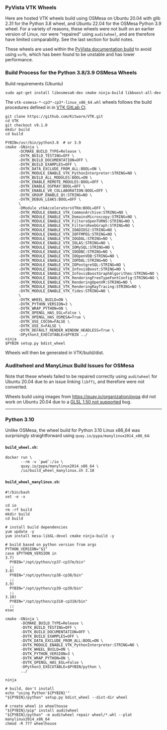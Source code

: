 ### PyVista VTK Wheels

Here are hosted VTK wheels build using OSMesa on Ubuntu 20.04 with glib 2.31 for the Python 3.8 wheel, and Ubuntu 22.04 for the OSMesa Python 3.9 wheel. For a variety of reasons, these wheels were not built on an earlier version of Linux, nor were "repaired" using ``auditwheel``, and are therefore have limited comparability.  See the last section for build notes. 

These wheels are used within the [PyVista documentation build](https://github.com/pyvista/pyvista/blob/main/azure-pipelines.yml) to avoid using ``xvfb``, which has been found to be unstable and has lower performance.

### Build Process for the Python 3.8/3.9 OSMesa Wheels

Build requirements (Ubuntu)
```
sudo apt-get install libosmesa6-dev cmake ninja-build libboost-all-dev
```

The `vtk-osmesa-*-cp3*-cp3*-linux_x86_64.whl` wheels follows the build procedures
defined in in [VTK GitLab CI](https://gitlab.kitware.com/vtk/vtk/-/tree/master/.gitlab/ci).

```
git clone https://github.com/Kitware/VTK.git
cd VTK
git checkout v9.1.0
mkdir build
cd build

PYBIN=/usr/bin/python3.8  # or 3.9
cmake -GNinja \
      -DCMAKE_BUILD_TYPE=Release \
      -DVTK_BUILD_TESTING=OFF \
      -DVTK_BUILD_DOCUMENTATION=OFF \
      -DVTK_BUILD_EXAMPLES=OFF \
      -DVTK_DATA_EXCLUDE_FROM_ALL:BOOL=ON \
      -DVTK_MODULE_ENABLE_VTK_PythonInterpreter:STRING=NO \
      -DVTK_BUILD_ALL_MODULES:BOOL=ON \
      -DVTK_ENABLE_REMOTE_MODULES:BOOL=OFF \
      -DVTK_ENABLE_OSPRAY:BOOL=OFF \
      -DVTK_ENABLE_VR_COLLABORATION:BOOL=OFF \
      -DVTK_GROUP_ENABLE_Qt:STRING=NO \
      -DVTK_DEBUG_LEAKS:BOOL=OFF \
      \
      -DModule_vtkAcceleratorsVTKm:BOOL=OFF \
      -DVTK_MODULE_ENABLE_VTK_CommonArchive:STRING=NO \
      -DVTK_MODULE_ENABLE_VTK_DomainsMicroscopy:STRING=NO \
      -DVTK_MODULE_ENABLE_VTK_FiltersOpenTURNS:STRING=NO \
      -DVTK_MODULE_ENABLE_VTK_FiltersReebGraph:STRING=NO \
      -DVTK_MODULE_ENABLE_VTK_IOADIOS2:STRING=NO \
      -DVTK_MODULE_ENABLE_VTK_IOFFMPEG:STRING=NO \
      -DVTK_MODULE_ENABLE_VTK_IOGDAL:STRING=NO \
      -DVTK_MODULE_ENABLE_VTK_IOLAS:STRING=NO \
      -DVTK_MODULE_ENABLE_VTK_IOMySQL:STRING=NO \
      -DVTK_MODULE_ENABLE_VTK_IOODBC:STRING=NO \
      -DVTK_MODULE_ENABLE_VTK_IOOpenVDB:STRING=NO \
      -DVTK_MODULE_ENABLE_VTK_IOPDAL:STRING=NO \
      -DVTK_MODULE_ENABLE_VTK_IOPostgreSQL:STRING=NO \
      -DVTK_MODULE_ENABLE_VTK_InfovisBoost:STRING=NO \
      -DVTK_MODULE_ENABLE_VTK_InfovisBoostGraphAlgorithms:STRING=NO \
      -DVTK_MODULE_ENABLE_VTK_RenderingFreeTypeFontConfig:STRING=NO \
      -DVTK_MODULE_ENABLE_VTK_RenderingOpenVR:STRING=NO \
      -DVTK_MODULE_ENABLE_VTK_RenderingRayTracing:STRING=NO \
      -DVTK_MODULE_ENABLE_VTK_fides:STRING=NO \
      \
      -DVTK_WHEEL_BUILD=ON \
      -DVTK_PYTHON_VERSION=3 \
      -DVTK_WRAP_PYTHON=ON \
      -DVTK_OPENGL_HAS_EGL=False \
      -DVTK_OPENGL_HAS_OSMESA=True \
      -DVTK_USE_COCOA=FALSE \
      -DVTK_USE_X=FALSE \
      -DVTK_DEFAULT_RENDER_WINDOW_HEADLESS=True \
      -DPython3_EXECUTABLE=$PYBIN ../
ninja
$PYBIN setup.py bdist_wheel
```

Wheels will then be generated in VTK/build/dist.


### Auditwheel and ManyLinux Build Issues for OSMesa

Note that these wheels failed to be repaired correctly using ``auditwheel`` for Ubuntu 20.04 due to an issue linking ``libffi``, and therefore were not converted.

Wheels build using images from https://quay.io/organization/pypa did not work on Ubuntu 20.04 due to a [GLSL 1.50 not supported](https://discourse.vtk.org/t/error-glsl-1-50-is-not-supported/1444) bug.

---

### Python 3.10

Unlike OSMesa, the wheel build for Python 3.10 Linux x86_64 was surprisingly
straightforward using `quay.io/pypa/manylinux2014_x86_64`:

#### `build_wheel.sh`:
```
docker run \
       --rm -v `pwd`:/io \
       quay.io/pypa/manylinux2014_x86_64 \
       /io/build_wheel_manylinux.sh 3.10

```

#### `build_wheel_manylinux.sh`:

```
#!/bin/bash
set -e -x

cd io
rm -rf build
mkdir build
cd build

# install build dependencies
yum update -y
yum install mesa-libGL-devel cmake ninja-build -y

# build based on python version from args
PYTHON_VERSION="$1"
case $PYTHON_VERSION in
3.7)
  PYBIN="/opt/python/cp37-cp37m/bin"
  ;;
3.8)
  PYBIN="/opt/python/cp38-cp38/bin"
  ;;
3.9)
  PYBIN="/opt/python/cp39-cp39/bin"
  ;;
3.10)
  PYBIN="/opt/python/cp310-cp310/bin"
  ;;
esac

cmake -GNinja \
       -DCMAKE_BUILD_TYPE=Release \
       -DVTK_BUILD_TESTING=OFF \
       -DVTK_BUILD_DOCUMENTATION=OFF \
       -DVTK_BUILD_EXAMPLES=OFF \
       -DVTK_DATA_EXCLUDE_FROM_ALL:BOOL=ON \
       -DVTK_MODULE_ENABLE_VTK_PythonInterpreter:STRING=NO \
       -DVTK_WHEEL_BUILD=ON \
       -DVTK_PYTHON_VERSION=3 \
       -DVTK_WRAP_PYTHON=ON \
       -DVTK_OPENGL_HAS_EGL=False \
       -DPython3_EXECUTABLE=$PYBIN/python \
       ../

ninja

# build, don't install
echo "using Python'${PYBIN}'"
"${PYBIN}/python" setup.py bdist_wheel --dist-dir wheel

# create wheel in wheelhouse
"${PYBIN}/pip" install auditwheel
"${PYBIN}/python" -m auditwheel repair wheel/*.whl --plat manylinux2014_x86_64
chmod -R 777 wheelhouse
```
